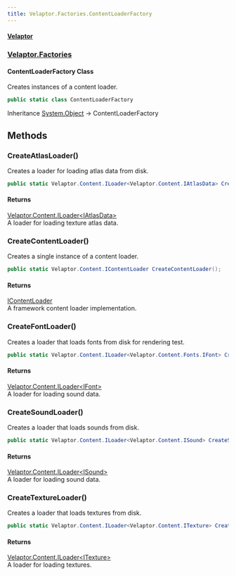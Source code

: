 ```yaml
---
title: Velaptor.Factories.ContentLoaderFactory
---
```


#### [Velaptor](Namespaces.md 'Velaptor Namespaces')
### [Velaptor.Factories](Velaptor.Factories.md 'Velaptor.Factories')

#### ContentLoaderFactory Class

Creates instances of a content loader.

```csharp
public static class ContentLoaderFactory
```

Inheritance [System.Object](https://docs.microsoft.com/en-us/dotnet/api/System.Object 'System.Object') → ContentLoaderFactory
## Methods

<a name='Velaptor.Factories.ContentLoaderFactory.CreateAtlasLoader()'></a>

### CreateAtlasLoader() 

Creates a loader for loading atlas data from disk.

```csharp
public static Velaptor.Content.ILoader<Velaptor.Content.IAtlasData> CreateAtlasLoader();
```

#### Returns
[Velaptor.Content.ILoader&lt;](Velaptor.Content.ILoader_T_.md 'Velaptor.Content.ILoader<T>')[IAtlasData](Velaptor.Content.IAtlasData.md 'Velaptor.Content.IAtlasData')[&gt;](Velaptor.Content.ILoader_T_.md 'Velaptor.Content.ILoader<T>')  
A loader for loading texture atlas data.

<a name='Velaptor.Factories.ContentLoaderFactory.CreateContentLoader()'></a>

### CreateContentLoader() 

Creates a single instance of a content loader.

```csharp
public static Velaptor.Content.IContentLoader CreateContentLoader();
```

#### Returns
[IContentLoader](Velaptor.Content.IContentLoader.md 'Velaptor.Content.IContentLoader')  
A framework content loader implementation.

<a name='Velaptor.Factories.ContentLoaderFactory.CreateFontLoader()'></a>

### CreateFontLoader() 

Creates a loader that loads fonts from disk for rendering test.

```csharp
public static Velaptor.Content.ILoader<Velaptor.Content.Fonts.IFont> CreateFontLoader();
```

#### Returns
[Velaptor.Content.ILoader&lt;](Velaptor.Content.ILoader_T_.md 'Velaptor.Content.ILoader<T>')[IFont](Velaptor.Content.Fonts.IFont.md 'Velaptor.Content.Fonts.IFont')[&gt;](Velaptor.Content.ILoader_T_.md 'Velaptor.Content.ILoader<T>')  
A loader for loading sound data.

<a name='Velaptor.Factories.ContentLoaderFactory.CreateSoundLoader()'></a>

### CreateSoundLoader() 

Creates a loader that loads sounds from disk.

```csharp
public static Velaptor.Content.ILoader<Velaptor.Content.ISound> CreateSoundLoader();
```

#### Returns
[Velaptor.Content.ILoader&lt;](Velaptor.Content.ILoader_T_.md 'Velaptor.Content.ILoader<T>')[ISound](Velaptor.Content.ISound.md 'Velaptor.Content.ISound')[&gt;](Velaptor.Content.ILoader_T_.md 'Velaptor.Content.ILoader<T>')  
A loader for loading sound data.

<a name='Velaptor.Factories.ContentLoaderFactory.CreateTextureLoader()'></a>

### CreateTextureLoader() 

Creates a loader that loads textures from disk.

```csharp
public static Velaptor.Content.ILoader<Velaptor.Content.ITexture> CreateTextureLoader();
```

#### Returns
[Velaptor.Content.ILoader&lt;](Velaptor.Content.ILoader_T_.md 'Velaptor.Content.ILoader<T>')[ITexture](Velaptor.Content.ITexture.md 'Velaptor.Content.ITexture')[&gt;](Velaptor.Content.ILoader_T_.md 'Velaptor.Content.ILoader<T>')  
A loader for loading textures.